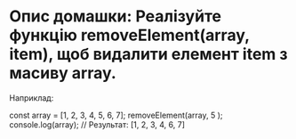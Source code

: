 # Oпис домашки: Реалізуйте функцію removeElement(array, item), щоб видалити елемент item з масиву array.

Наприклад:


const array = [1, 2, 3, 4, 5, 6, 7];
removeElement(array, 5 );
console.log(array);
// Результат: [1, 2, 3, 4, 6, 7]